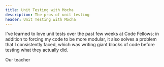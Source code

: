 ```yaml
---
title: Unit Testing with Mocha
description: The pros of unit testing
header: Unit Testing with Mocha
---
```


I've learned to love unit tests over the past few weeks at Code Fellows; in addition to forcing my code to be more modular, it also solves a problem that I consistently faced, which was writing giant blocks of code before testing what they actually did.

Our teacher 